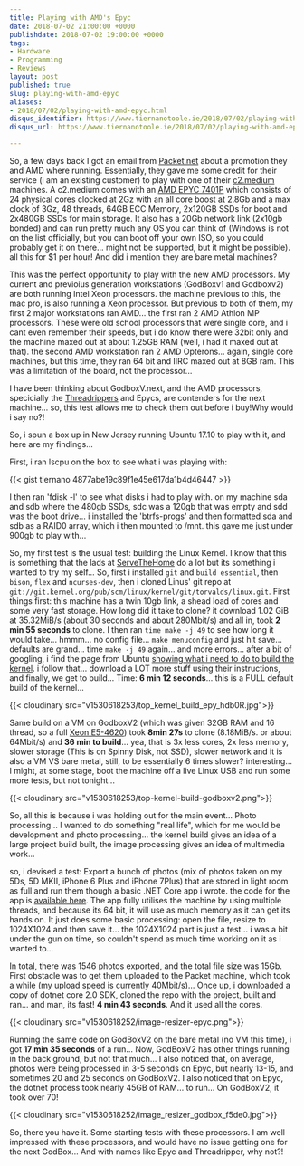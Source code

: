```yaml
---
title: Playing with AMD's Epyc
date: 2018-07-02 21:00:00 +0000
publishdate: 2018-07-02 19:00:00 +0000
tags:
- Hardware
- Programming
- Reviews
layout: post
published: true
slug: playing-with-amd-epyc
aliases:
- 2018/07/02/playing-with-amd-epyc.html
disqus_identifier: https://www.tiernanotoole.ie/2018/07/02/playing-with-amd-epyc.html
disqus_url: https://www.tiernanotoole.ie/2018/07/02/playing-with-amd-epyc.html

---
```

 So, a few days back I got an email from [Packet.net](http://www.packet.net) about a promotion they and AMD where running. Essentially, they gave me some credit for their service (i am an existing customer) to play with one of their [c2.medium](https://www.packet.net/bare-metal/servers/c2-medium-epyc/) machines. A c2.medium comes with an [AMD EPYC 7401P](https://www.amd.com/en/products/cpu/amd-epyc-7401p) which consists of 24 physical cores clocked at 2Gz with an all core boost at 2.8Gb and a max clock of 3Gz, 48 threads, 64GB ECC Memory, 2x120GB SSDs for boot and 2x480GB SSDs for main storage. It also has a 20Gb network link (2x10gb bonded) and can run pretty much any OS you can think of (Windows is not on the list officially, but you can boot off your own ISO, so you could probably get it on there... might not be supported, but it might be possible). all this for $1 per hour! And did i mention they are bare metal machines?

This was the perfect opportunity to play with the new AMD processors. My current and previoius generation workstations (GodBoxv1 and Godboxv2) are both running Intel Xeon processors. the machine previous to this, the mac pro, is also running a Xeon processor. But previous to both of them, my first 2 major workstations ran AMD... the first ran 2 AMD Athlon MP processors. These were old school processors that were single core, and i cant even remember their speeds, but i do know there were 32bit only and the machine maxed out at about 1.25GB RAM (well, i had it maxed out at that). the second AMD workstation ran 2 AMD Opterons... again, single core machines, but this time, they ran 64 bit and IIRC maxed out at 8GB ram. This was a limitation of the board, not the processor...

I have been thinking about GodboxV.next, and the AMD processors, specicially the [Threadrippers](https://products.amd.com/en-us/search/cpu/amd-ryzen%E2%84%A2/amd-ryzen%E2%84%A2-threadripper) and Epycs, are contenders for the next machine... so, this test allows me to check them out before i buy!Why would i say no?!

So, i spun a box up in New Jersey running Ubuntu 17.10 to play with it, and here are my findings...

First, i ran lscpu on the box to see what i was playing with:

{{< gist tiernano 4877abe19c89f1e45e617da1b4d46447 >}}

I then ran 'fdisk -l' to see what disks i had to play with. on my machine sda and sdb where the 480gb SSDs, sdc was a 120gb that was empty and sdd was the boot drive... i installed the 'btrfs-progs' and then formatted sda and sdb as a RAID0 array, which i then mounted to /mnt. this gave me just under 900gb to play with...

So, my first test is the usual test: building the Linux Kernel. I know that this is something that the lads at [ServeTheHome](http://www.servethehome.com) do a lot but its something i wanted to try my self... So, first i installed `git` and `build essential`, then `bison`, `flex` and `ncurses-dev`, then i cloned Linus' git repo at `git://git.kernel.org/pub/scm/linux/kernel/git/torvalds/linux.git`. First things first: this machine has a twin 10gb link, a shead load of cores and some very fast storage. How long did it take to clone? it download 1.02 GiB at 35.32MiB/s (about 30 seconds and about 280Mbit/s) and all in, took **2 min 55 seconds** to clone. I then ran `time make -j 49` to see how long it would take... hmmm... no config file... `make menuconfig` and just hit save... defaults are grand... time `make -j 49` again... and more errors... after a bit of googling, i find the page from Ubuntu [showing what i need to do to build the kernel](https://wiki.ubuntu.com/KernelTeam/GitKernelBuild). i follow that... download a LOT more stuff using their instructions, and finally, we get to build... Time: **6 min 12 seconds**... this is a FULL default build of the kernel...

{{< cloudinary src="v1530618253/top_kernel_build_epy_hdb0R.jpg">}}

Same build on a VM on GodboxV2 (which was given 32GB RAM and 16 thread, so a full [Xeon E5-4620](https://ark.intel.com/products/64607/Intel-Xeon-Processor-E5-4620-16M-Cache-2_20-GHz-7_20-GTs-Intel-QPI)) took **8min 27s** to clone (8.18MiB/s. or about 64Mbit/s) and **36 min to build**... yea, that is 3x less cores, 2x less memory, slower storage (This is on Spinny Disk, not SSD), slower network and it is also a VM VS bare metal, still, to be essentially 6 times slower? interesting... I might, at some stage, boot the machine off a live Linux USB and run some more tests, but not tonight...

{{< cloudinary src="v1530618253/top-kernel-build-godboxv2.png">}}


So, all this is because i was holding out for the main event... Photo processing... I wanted to do something "real life", which for me would be development and photo processing... the kernel build gives an idea of a large project build built, the image processing gives an idea of multimedia work...

so, i devised a test: Export a bunch of photos (mix of photos taken on my 5Ds, 5D MKII, iPhone 6 Plus and iPhone 7Plus) that are stored in light room as full  and run them though a basic .NET Core app i wrote. the code for the app is [available here](https://github.com/tiernano/imageresizer-testapp). The app fully utilises the machine by using multiple threads, and because its 64 bit, it will use as much memory as it can get its hands on. It just does some basic processing: open the file, resize to 1024X1024 and then save it... the 1024X1024 part is just a test... i was a bit under the gun on time, so couldn't spend as much time working on it as i wanted to...

In total, there was 1546 photos exported, and the total file size was 15Gb. First obstacle was to get them uploaded to the Packet machine, which took a while (my upload speed is currently 40Mbit/s)... Once up, i downloaded a copy of dotnet core 2.0 SDK, cloned the repo with the project, built and ran... and man, its fast! **4 min 43 seconds**. And it used all the cores.

{{< cloudinary src="v1530618252/image-resizer-epyc.png">}}

Running the same code on GodBoxV2 on the bare metal (no VM this time), i got **17 min 35 seconds** of a run... Now, GodBoxV2 has other things running in the back ground, but not that much... I also noticed that, on average, photos were being processed in 3-5 seconds on Epyc, but nearly 13-15, and sometimes 20 and 25 seconds on GodBoxV2. I also noticed that on Epyc, the dotnet process took nearly 45GB of RAM... to run... On GodBoxV2, it took over 70!

{{< cloudinary src="v1530618252/image_resizer_godbox_f5de0.jpg">}}


So, there you have it. Some starting tests with these processors. I am well impressed with these processors, and would have no issue getting one for the next GodBox... And with names like Epyc and Threadripper, why not?!